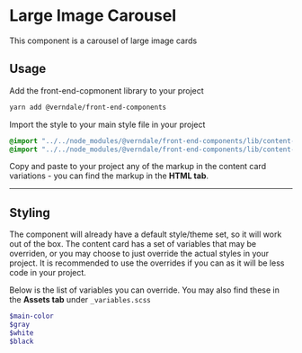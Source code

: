 # Large Image Carousel
This component is a carousel of large image cards

## Usage
Add the front-end-copmonent library to your project
```bash
yarn add @verndale/front-end-components
```

Import the style to your main style file in your project
```scss
@import "../../node_modules/@verndale/front-end-components/lib/content-carousel/large-image-card/styles";
@import "../../node_modules/@verndale/front-end-components/lib/content-carousel/styles"
```

Copy and paste to your project any of the markup in the content card variations - you can find the markup in the **HTML tab**.

_________

## Styling
The component will already have a default style/theme set, so it will work out of the box.
The content card has a set of variables that may be overriden, or you may choose to just override the actual styles in your project.
It is recommended to use the overrides if you can as it will be less code in your project.

Below is the list of variables you can override. You may also find these in the **Assets tab** under `_variables.scss`
```scss
$main-color
$gray
$white
$black
```

